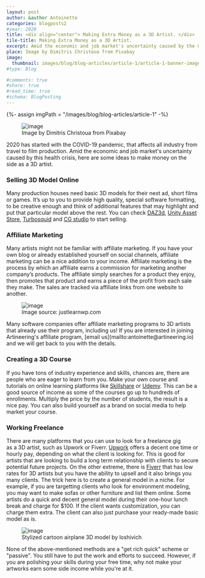 ```yaml
---
layout: post
author: &author Antoinette
categories: blogposts2
#year: 2020
title: <div align="center"> Making Extra Money as a 3D Artist. </div>
tile-title: Making Extra Money as a 3D Artist.
excerpt: Amid the economic and job market's uncertainty caused by the COVID-19 health crisis, here are some ideas to make money on the side as a 3D artist.
place: Image by Dimitris Christoua from Pixabay
image:
  thumbnail: images/blog/blog-articles/article-1/article-1-banner-image.jpg
#type: Blog

#comments: true
#share: true
#read_time: true
#schema: BlogPosting
---
```


{%- assign imgPath = "/images/blog/blog-articles/article-1" -%}
<!-- Article Banner -->
<figure class="pull-center">
	<img src="{{imgPath}}/article-1-banner-image.jpg" alt="image">
  <figcaption>Image by Dimitris Christoua from Pixabay</figcaption>
</figure>

2020 has started with the COVID-19 pandemic, that affects all industry from travel to film production. Amid the economic and job market's uncertainty caused by this health crisis, here are some ideas to make money on the side as a 3D artist.

### Selling 3D Model Online
Many production houses need basic 3D models for their next ad, short films or games. It’s up to you to provide high quality, special software formatting, to be creative enough and think of additional features that may highlight and put that particular model above the rest.
You can check [DAZ3d](https://www.daz3d.com/), [Unity Asset Store](https://assetstore.unity.com/), [Turbosquid](https://www.turbosquid.com/) and [CG studio](https://www.cgstudio.com/) to start selling.
	
### Affiliate Marketing
Many artists might not be familiar with affiliate marketing. If you have your own blog or already established yourself on social channels, affiliate marketing can be a nice addition to your income. Affiliate marketing is the process by which an affiliate earns a commission for marketing another company’s products. The affiliate simply searches for a product they enjoy, then promotes that product and earns a piece of the profit from each sale they make. The sales are tracked via affiliate links from one website to another. 
<!-- Affiliate Graphic -->
<figure class="pull-center">
	<img src="{{imgPath}}/how-affiliate-marketing-works1-JustLearnWPcom.png" alt="image">
  <figcaption>Image source: justlearnwp.com </figcaption>
</figure>
Many software companies offer affiliate marketing programs to 3D artists that already use their program, including us! If you are interested in joining Artineering's affiliate program, [email us](mailto:antoinette@artineering.io) and we will get back to you with the details.

### Creating a 3D Course
If you have tons of industry experience and skills, chances are, there are people who are eager to learn from you.  Make your own course and tutorials on online learning platforms like [Skillshare](https://www.skillshare.com/) or [Udemy](https://www.udemy.com/). This can be a good source of income as some of the courses go up to hundreds of enrollments. Multiply the price by the number of students, the result is a nice pay. You can also build yourself as a brand on social media to help market your course.

### Working Freelance
There are many platforms that you can use to look for a freelance gig 	
as a 3D artist, such as Upwork or Fiverr. [Upwork](https://www.upwork.com/) offers a decent one time or hourly pay, depending on what the client is looking for. This is good for artists that are looking to build a long term relationship with clients to secure potential future projects. On the other extreme, there is [Fiverr](https://www.fiverr.com/) that has low rates for 3D artists but you have the ability to upsell and it also brings you many clients. The trick here is to create a general model in a niche. For example, if you are targetting clients who look for environment modeling, you may want to make sofas or other furniture and list them online. Some artists do a quick and decent general model during their one-hour lunch break and charge for $100. If the client wants customization, you can charge them extra. The client can also just purchase your ready-made basic model as is.
<!-- Article Banner -->
<figure class="pull-center">
	<img src="{{imgPath}}/stylized-cartoon-aeroplaneby-loshivich.jpg" alt="image">
  <figcaption>Stylized cartoon airplane 3D model by loshivich</figcaption>
</figure>

None of the above-mentioned methods are a "get rich quick" scheme or "passive". You still have to put the work and efforts to succeed. However, if you are polishing your skills during your free time, why not make your artworks earn some side income while you're at it.